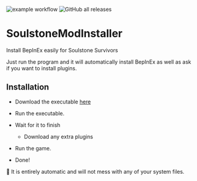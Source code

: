 ![example workflow](https://github.com/SoulstoneAddons/SoulstoneModInstaller/actions/workflows/rust.yml/badge.svg) ![GitHub all releases](https://img.shields.io/github/downloads/SoulstoneAddons/SoulstoneModInstaller/total?style=for-the-badge)


# SoulstoneModInstaller

Install BepInEx easily for Soulstone Survivors

Just run the program and it will automatically install BepInEx as well as ask if you want to install plugins.

## Installation
* Download the executable [here](https://github.com/SoulstoneAddons/SoulstoneModInstaller/releases/latest/download/bepinex_installer.exe)

* Run the executable.
* Wait for it to finish
  * Download any extra plugins

* Run the game.
* Done!

🎉 It is entirely automatic and will not mess with any of your system files.
